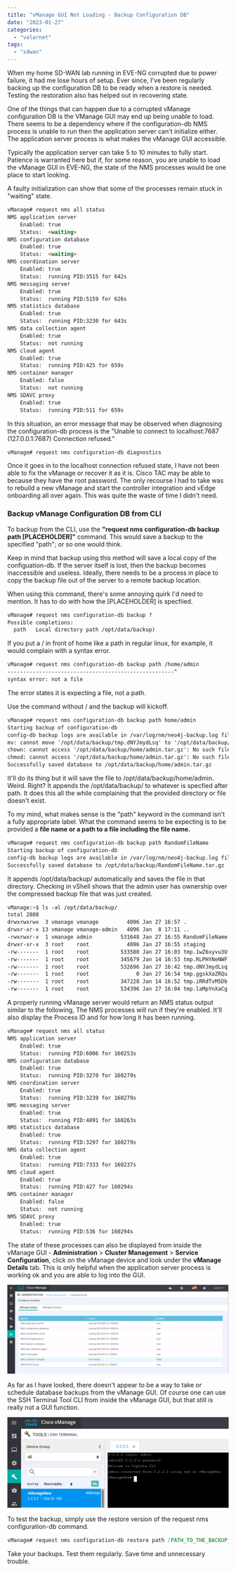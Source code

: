 ```yaml
---
title: "vManage GUI Not Loading - Backup Configuration DB"
date: "2023-01-27"
categories: 
  - "valarnet"
tags: 
  - "sdwan"
---
```


When my home SD-WAN lab running in EVE-NG corrupted due to power failure, it had me lose hours of setup. Ever since, I've been regularly backing up the configuration DB to be ready when a restore is needed. Testing the restoration also has helped out in recovering state.

One of the things that can happen due to a corrupted vManage configuration DB is the VManage GUI may end up being unable to load. There seems to be a dependency where if the configuration-db NMS process is unable to run then the application server can't initialize either. The application server process is what makes the vManage GUI accessible. 

Typically the application server can take 5 to 10 minutes to fully start. Patience is warranted here but if, for some reason, you are unable to load the vManage GUI in EVE-NG, the state of the NMS processes would be one place to start looking.

A faulty initialization can show that some of the processes remain stuck in "waiting" state.

```md
vManage# request nms all status
NMS application server
	Enabled: true
	Status:  <waiting>
NMS configuration database
	Enabled: true
	Status:  <waiting>
NMS coordination server
	Enabled: true
	Status:  running PID:3515 for 642s
NMS messaging server
	Enabled: true
	Status:  running PID:5159 for 626s
NMS statistics database
	Enabled: true
	Status:  running PID:3230 for 643s
NMS data collection agent
	Enabled: true
	Status:  not running
NMS cloud agent
	Enabled: true
	Status:  running PID:425 for 659s
NMS container manager
	Enabled: false
	Status:  not running
NMS SDAVC proxy
	Enabled: true
	Status:  running PID:511 for 659s
```

In this situation, an error message that may be observed when diagnosing the configuration-db process is the "Unable to connect to localhost:7687 (127.0.0.1:7687) Connection refused."

```md
vManage# request nms configuration-db diagnostics
```

Once it goes in to the localhost connection refused state, I have not been able to fix the vManage or recover it as it is. Cisco TAC may be able to because they have the root password. The only recourse I had to take was to rebuild a new vManage and start the controller integration and vEdge onboarding all over again. This was quite the waste of time I didn't need.

### Backup vManage Configuration DB from CLI

To backup from the CLI, use the **"request nms configuration-db backup path [PLACEHOLDER]"** command. This would save a backup to the specified "path"; or so one would think. 

Keep in mind that backup using this method will save a local copy of the configuation-db. If the server itself is lost, then the backup becomes inaccessible and useless. Ideally, there needs to be a process in place to copy the backup file out of the server to a remote backup location.

When using this command, there's some annoying quirk I'd need to mention.  It has to do with how the [PLACEHOLDER] is specfiied. 

```md
vManage# request nms configuration-db backup ?
Possible completions:
  path   Local directory path /opt/data/backup)
```

If you put a / in front of home like a path in regular linux, for example, it would complain with a syntax error.
```md
vManage# request nms configuration-db backup path /home/admin
-----------------------------------------------------^
syntax error: not a file
```
The error states it is expecting a file, not a path.

Use the command without / and the backup will kickoff. 

```md
vManage# request nms configuration-db backup path home/admin
Starting backup of configuration-db
config-db backup logs are available in /var/log/nm/neo4j-backup.log file
mv: cannot move '/opt/data/backup/tmp.dNYJmydLsq' to '/opt/data/backup/home/admin.tar.gz': No such file or directory
chown: cannot access '/opt/data/backup/home/admin.tar.gz': No such file or directory
chmod: cannot access '/opt/data/backup/home/admin.tar.gz': No such file or directory
Successfully saved database to /opt/data/backup/home/admin.tar.gz
```
It'll do its thing but it will save the file to /opt/data/backup/home/admin. Weird. Right? It appends the /opt/data/backup/ to whatever is specfied after path.  It does this all the while complaining that the provided directory or file doesn't exist.

To my mind, what makes sense is the "path" keyword in the command isn't a fully appropriate label. What the command seems to be expecting is to be provided a **file name or a path to a file including the file name.** 

```md
vManage# request nms configuration-db backup path RandomFileName
Starting backup of configuration-db
config-db backup logs are available in /var/log/nm/neo4j-backup.log file
Successfully saved database to /opt/data/backup/RandomFileName.tar.gz
```
It appends /opt/data/backup/ automatically and saves the file in that directory. Checking in vShell shows that the admin user has ownership over the compressed backup file that was just created.
```md
vManage:~$ ls -al /opt/data/backup/
total 2808
drwxrwxrwx  3 vmanage vmanage         4096 Jan 27 16:57 .
drwxr-xr-x 13 vmanage vmanage-admin   4096 Jan  8 17:11 ..
-rwxrwxr-x  1 vmanage admin         531648 Jan 27 16:55 RandomFileName.tar.gz
drwxr-xr-x  3 root    root            4096 Jan 27 16:55 staging
-rw-------  1 root    root          533580 Jan 27 16:03 tmp.1wZ6xyvu3U
-rw-------  1 root    root          345679 Jan 14 16:53 tmp.RLPHYNeNWF
-rw-------  1 root    root          532696 Jan 27 16:42 tmp.dNYJmydLsq
-rw-------  1 root    root               0 Jan 27 16:54 tmp.ggskXaZRQu
-rw-------  1 root    root          347228 Jan 14 16:52 tmp.iRRdTvM5Db
-rw-------  1 root    root          534396 Jan 27 16:04 tmp.laMpYnXaCg
```

A properly running vManage server would return an NMS status output similar to the following, The NMS processes will run if they're enabled. It'll also display the Process ID and for how long it has been running.

```md
vManage# request nms all status
NMS application server
	Enabled: true
	Status:  running PID:6006 for 160253s
NMS configuration database
	Enabled: true
	Status:  running PID:3270 for 160279s
NMS coordination server
	Enabled: true
	Status:  running PID:3239 for 160279s
NMS messaging server
	Enabled: true
	Status:  running PID:4891 for 160263s
NMS statistics database
	Enabled: true
	Status:  running PID:3297 for 160279s
NMS data collection agent
	Enabled: true
	Status:  running PID:7333 for 160237s
NMS cloud agent
	Enabled: true
	Status:  running PID:427 for 160294s
NMS container manager
	Enabled: false
	Status:  not running
NMS SDAVC proxy
	Enabled: true
	Status:  running PID:536 for 160294s
```
The state of these processes can also be displayed from inside the vManage GUI - **Administration** > **Cluster Management** > **Service Configuration**, click on the vManage device and look under the **vManage Details** tab. This is only helpful when the application server process is working ok and you are able to log into the GUI.

![](/static/img/vmanage-gui-process-status.png)

As far as I have looked, there doesn't appear to be a way to take or schedule database backups from the vManage GUI. Of course one can use the SSH Terminal Tool CLI from inside the vManage GUI, but that still is really not a GUI function.

![](/static/img/vmanage-cli.png)

To test the backup, simply use the restore version of the request nms configuration-db command.

```md
vManage# request nms configuration-db restore path [PATH_TO_THE_BACKUP_FILE_INCLUDING_THE_FILE_NAME]
```

Take your backups. Test them regularly. Save time and unnecessary trouble.